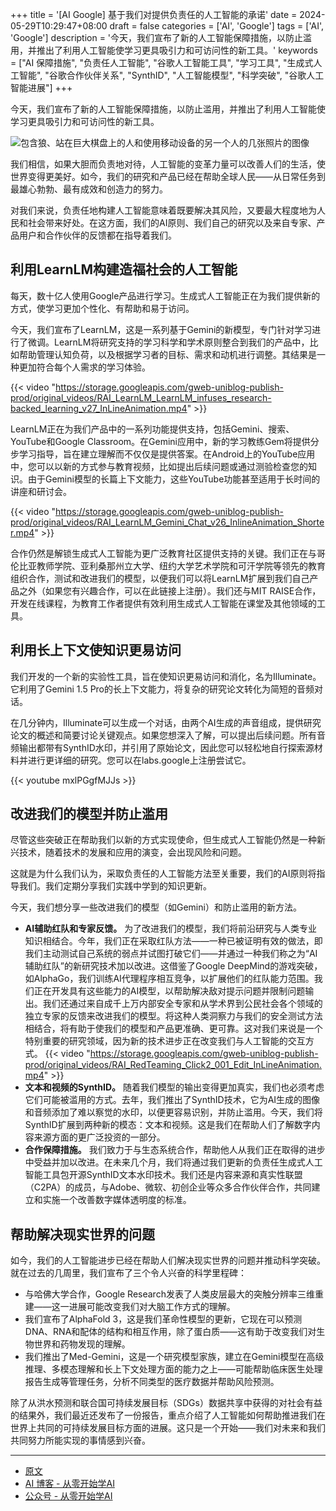 +++
title = '[AI Google] 基于我们对提供负责任的人工智能的承诺'
date = 2024-05-29T10:29:47+08:00
draft = false
categories = ['AI', 'Google']
tags = ['AI', 'Google']
description = '今天，我们宣布了新的人工智能保障措施，以防止滥用，并推出了利用人工智能使学习更具吸引力和可访问性的新工具。'
keywords = ["AI 保障措施", "负责任人工智能", "谷歌人工智能工具", "学习工具", "生成式人工智能", "谷歌合作伙伴关系", "SynthID", "人工智能模型", "科学突破", "谷歌人工智能进展"]
+++

今天，我们宣布了新的人工智能保障措施，以防止滥用，并推出了利用人工智能使学习更具吸引力和可访问性的新工具。

![包含狼、站在巨大棋盘上的人和使用移动设备的另一个人的几张照片的图像](https://storage.googleapis.com/gweb-uniblog-publish-prod/images/RAI_Hero.width-1200.format-webp.webp)

我们相信，如果大胆而负责地对待，人工智能的变革力量可以改善人们的生活，使世界变得更美好。如今，我们的研究和产品已经在帮助全球人民——从日常任务到最雄心勃勃、最有成效和创造力的努力。

对我们来说，负责任地构建人工智能意味着既要解决其风险，又要最大程度地为人民和社会带来好处。在这方面，我们的AI原则、我们自己的研究以及来自专家、产品用户和合作伙伴的反馈都在指导着我们。

## 利用LearnLM构建造福社会的人工智能
每天，数十亿人使用Google产品进行学习。生成式人工智能正在为我们提供新的方式，使学习更加个性化、有帮助和易于访问。

今天，我们宣布了LearnLM，这是一系列基于Gemini的新模型，专门针对学习进行了微调。LearnLM将研究支持的学习科学和学术原则整合到我们的产品中，比如帮助管理认知负荷，以及根据学习者的目标、需求和动机进行调整。其结果是一种更加符合每个人需求的学习体验。

{{< video "https://storage.googleapis.com/gweb-uniblog-publish-prod/original_videos/RAI_LearnLM_LearnLM_infuses_research-backed_learning_v27_InLineAnimation.mp4" >}}

LearnLM正在为我们产品中的一系列功能提供支持，包括Gemini、搜索、YouTube和Google Classroom。在Gemini应用中，新的学习教练Gem将提供分步学习指导，旨在建立理解而不仅仅是提供答案。在Android上的YouTube应用中，您可以以新的方式参与教育视频，比如提出后续问题或通过测验检查您的知识。由于Gemini模型的长篇上下文能力，这些YouTube功能甚至适用于长时间的讲座和研讨会。

{{< video "https://storage.googleapis.com/gweb-uniblog-publish-prod/original_videos/RAI_LearnLM_Gemini_Chat_v26_InlineAnimation_Shorter.mp4" >}}

合作仍然是解锁生成式人工智能为更广泛教育社区提供支持的关键。我们正在与哥伦比亚教师学院、亚利桑那州立大学、纽约大学艺术学院和可汗学院等领先的教育组织合作，测试和改进我们的模型，以便我们可以将LearnLM扩展到我们自己产品之外（如果您有兴趣合作，可以在此链接上注册）。我们还与MIT RAISE合作，开发在线课程，为教育工作者提供有效利用生成式人工智能在课堂及其他领域的工具。

## 利用长上下文使知识更易访问
我们开发的一个新的实验性工具，旨在使知识更易访问和消化，名为Illuminate。它利用了Gemini 1.5 Pro的长上下文能力，将复杂的研究论文转化为简短的音频对话。

在几分钟内，Illuminate可以生成一个对话，由两个AI生成的声音组成，提供研究论文的概述和简要讨论关键观点。如果您想深入了解，可以提出后续问题。所有音频输出都带有SynthID水印，并引用了原始论文，因此您可以轻松地自行探索源材料并进行更详细的研究。您可以在labs.google上注册尝试它。

{{< youtube mxlPGgfMJJs >}}

## 改进我们的模型并防止滥用
尽管这些突破正在帮助我们以新的方式实现使命，但生成式人工智能仍然是一种新兴技术，随着技术的发展和应用的演变，会出现风险和问题。

这就是为什么我们认为，采取负责任的人工智能方法至关重要，我们的AI原则将指导我们。我们定期分享我们实践中学到的知识更新。

今天，我们想分享一些改进我们的模型（如Gemini）和防止滥用的新方法。

- **AI辅助红队和专家反馈。** 为了改进我们的模型，我们将前沿研究与人类专业知识相结合。今年，我们正在采取红队方法——一种已被证明有效的做法，即我们主动测试自己系统的弱点并试图打破它们——并通过一种我们称之为“AI辅助红队”的新研究技术加以改进。这借鉴了Google DeepMind的游戏突破，如AlphaGo，我们训练AI代理程序相互竞争，以扩展他们的红队能力范围。我们正在开发具有这些能力的AI模型，以帮助解决敌对提示问题并限制问题输出。我们还通过来自成千上万内部安全专家和从学术界到公民社会各个领域的独立专家的反馈来改进我们的模型。将这种人类洞察力与我们的安全测试方法相结合，将有助于使我们的模型和产品更准确、更可靠。这对我们来说是一个特别重要的研究领域，因为新的技术进步正在改变我们与人工智能的交互方式。
{{< video "https://storage.googleapis.com/gweb-uniblog-publish-prod/original_videos/RAI_RedTeaming_Click2_001_Edit_InLineAnimation.mp4" >}}
- **文本和视频的SynthID。** 随着我们模型的输出变得更加真实，我们也必须考虑它们可能被滥用的方式。去年，我们推出了SynthID技术，它为AI生成的图像和音频添加了难以察觉的水印，以便更容易识别，并防止滥用。今天，我们将SynthID扩展到两种新的模态：文本和视频。这是我们在帮助人们了解数字内容来源方面的更广泛投资的一部分。
- **合作保障措施。** 我们致力于与生态系统合作，帮助他人从我们正在取得的进步中受益并加以改进。在未来几个月，我们将通过我们更新的负责任生成式人工智能工具包开源SynthID文本水印技术。我们还是内容来源和真实性联盟（C2PA）的成员，与Adobe、微软、初创企业等众多合作伙伴合作，共同建立和实施一个改善数字媒体透明度的标准。

## 帮助解决现实世界的问题
如今，我们的人工智能进步已经在帮助人们解决现实世界的问题并推动科学突破。就在过去的几周里，我们宣布了三个令人兴奋的科学里程碑：

- 与哈佛大学合作，Google Research发表了人类皮层最大的突触分辨率三维重建——这一进展可能改变我们对大脑工作方式的理解。
- 我们宣布了AlphaFold 3，这是我们革命性模型的更新，它现在可以预测DNA、RNA和配体的结构和相互作用，除了蛋白质——这有助于改变我们对生物世界和药物发现的理解。
- 我们推出了Med-Gemini，这是一个研究模型家族，建立在Gemini模型在高级推理、多模态理解和长上下文处理方面的能力之上——可能帮助临床医生处理报告生成等管理任务，分析不同类型的医疗数据并帮助风险预测。

除了从洪水预测和联合国可持续发展目标（SDGs）数据共享中获得的对社会有益的结果外，我们最近还发布了一份报告，重点介绍了人工智能如何帮助推进我们在世界上共同的可持续发展目标方面的进展。这只是一个开始——我们对未来和我们共同努力所能实现的事情感到兴奋。

---

- [原文](https://blog.google/technology/ai/google-responsible-ai-commitment-update/)
- [AI 博客 - 从零开始学AI](https://ai-blog.aihub2022.top/post/ai-google-responsible-ai-commitment-update/)
- [公众号 - 从零开始学AI](https://mp.weixin.qq.com/s?__biz=MzA3MDIyNTgzNA==&mid=2649977269&idx=1&sn=38916bb60bd7c22d9f4d78f1e0eaa375&chksm=86c7cb70b1b04266892ef376e9ebd6a4779112db50cf24bc0e8e2e51fa3783c224bfe2f626d4#rd)
<!-- - [CSDN - 从零开始学AI](...) -->
<!-- - [掘金 - 从零开始学AI](...) -->
<!-- - [知乎 - 从零开始学AI](...) -->
<!-- - [阿里云 - 从零开始学AI](...) -->
<!-- - [腾讯云 - 从零开始学AI](...) -->
